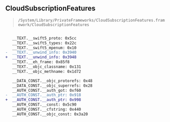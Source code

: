 ## CloudSubscriptionFeatures

> `/System/Library/PrivateFrameworks/CloudSubscriptionFeatures.framework/CloudSubscriptionFeatures`

```diff

   __TEXT.__swift5_proto: 0x5cc
   __TEXT.__swift5_types: 0x22c
   __TEXT.__swift5_mpenum: 0x10
-  __TEXT.__unwind_info: 0x3940
+  __TEXT.__unwind_info: 0x3948
   __TEXT.__eh_frame: 0x85f8
   __TEXT.__objc_classname: 0x131
   __TEXT.__objc_methname: 0x1d72

   __DATA_CONST.__objc_protorefs: 0x48
   __DATA_CONST.__objc_superrefs: 0x28
   __AUTH_CONST.__auth_got: 0xf60
-  __AUTH_CONST.__auth_ptr: 0x918
+  __AUTH_CONST.__auth_ptr: 0x998
   __AUTH_CONST.__const: 0x5c90
   __AUTH_CONST.__cfstring: 0x440
   __AUTH_CONST.__objc_const: 0x3a20

```
